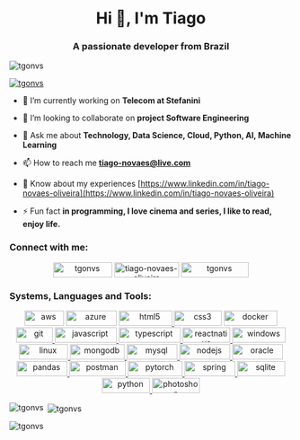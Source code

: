 <h1 align="center">Hi 👋, I'm Tiago</h1>
<h3 align="center">A passionate developer from Brazil</h3>

<p align="left"> <img src="https://komarev.com/ghpvc/?username=tgonvs&label=Profile%20views&color=0e75b6&style=flat" alt="tgonvs" /> </p>

<p align="left"> <a href="https://twitter.com/tgonvs" target="blank"><img src="https://img.shields.io/twitter/url?logo=Twitter&style=social&url=http%3A%2F%2Ftwitter.com%2Ftgonvs" alt="tgonvs" /></a> </p>

- 🔭 I’m currently working on **Telecom at Stefanini**

- 👯 I’m looking to collaborate on **project Software Engineering**

- 💬 Ask me about **Technology, Data Science, Cloud, Python, AI, Machine Learning**

- 📫 How to reach me **tiago-novaes@live.com**

- 📄 Know about my experiences [https://www.linkedin.com/in/tiago-novaes-oliveira](https://www.linkedin.com/in/tiago-novaes-oliveira)

- ⚡ Fun fact **in programming, I love cinema and series, I like to read, enjoy life.**

<h3 align="left">Connect with me:</h3>
<p align="center">
<a href="https://twitter.com/tgonvs" target="blank"><img align="center" src="https://img.shields.io/badge/Twitter-1DA1F2.svg?style=for-the-badge&logo=Twitter&logoColor=white" alt="tgonvs" height="27" width="105" /></a>
<a href="https://linkedin.com/in/tiago-novaes-oliveira" target="blank"><img align="center" src="https://img.shields.io/badge/LinkedIn-0A66C2.svg?style=for-the-badge&logo=LinkedIn&logoColor=white" alt="tiago-novaes-oliveira" height="27" width="115" /></a>
<a href="https://instagram.com/tgonvs" target="blank"><img align="center" src="https://img.shields.io/badge/Instagram-E4405F.svg?style=for-the-badge&logo=Instagram&logoColor=white" alt="tgonvs" height="27" width="120" /></a>
</p>

<h3 align="left">Systems, Languages and Tools:</h3>

<p align="center"> <a href="https://aws.amazon.com" target="_blank" rel="noreferrer"> <img src="https://img.shields.io/badge/AWS-232F3E.svg?style=for-the-badge&logo=Amazon-AWS&logoColor=white" alt="aws" height="27" width="70"/></a> <a href="https://azure.microsoft.com/en-in/" target="_blank" rel="noreferrer"> <img src="https://img.shields.io/badge/Azure-0078D4.svg?style=for-the-badge&logo=Microsoft-Azure&logoColor=white" alt="azure" height="27" width="90"/></a> <a href="https://www.w3.org/html/" target="_blank" rel="noreferrer"> <img src="https://img.shields.io/badge/HTML5-E34F26.svg?style=for-the-badge&logo=HTML5&logoColor=white" alt="html5" height="27" width="95"/> 
<a href="https://www.w3schools.com/css/" target="_blank" rel="noreferrer"> <img src="https://img.shields.io/badge/CSS3-1572B6.svg?style=for-the-badge&logo=CSS3&logoColor=white" alt="css3" height="27" width="85"/></a> 
<a href="https://www.docker.com/" target="_blank" rel="noreferrer"> <img src="https://img.shields.io/badge/Docker-2496ED.svg?style=for-the-badge&logo=Docker&logoColor=white" alt="docker" height="27" width="95"/> </a>
<a href="https://git-scm.com/" target="_blank" rel="noreferrer"> <img src="https://img.shields.io/badge/Git-F05032.svg?style=for-the-badge&logo=Git&logoColor=white" alt="git" height="27" width="65"/> </a>
<a href="https://developer.mozilla.org/en-US/docs/Web/JavaScript" target="_blank" rel="noreferrer"> <img src="https://img.shields.io/badge/JavaScript-F7DF1E.svg?style=for-the-badge&logo=JavaScript&logoColor=black" alt="javascript" height="27" width="110"/> </a>
<a href="https://www.typescriptlang.org/" target="_blank" rel="noreferrer"> <img src="https://img.shields.io/badge/TypeScript-3178C6.svg?style=for-the-badge&logo=TypeScript&logoColor=white" alt="typescript" height="27" width="110"/> </a>  
<a href="https://reactnative.dev/" target="_blank" rel="noreferrer"> <img src="https://img.shields.io/badge/React-61DAFB.svg?style=for-the-badge&logo=React&logoColor=black" alt="reactnative" height="27" width="85"/> </a>
<a href="www.microsoft.com/" taget="_blank" rel="noreferrer"> <img src="https://img.shields.io/badge/Windows-0078D6.svg?style=for-the-badge&logo=Windows&logoColor=white" alt="windows" height="27" width="95" /> </a>
<a href="https://www.linux.org/" target="_blank" rel="noreferrer"> <img src="https://img.shields.io/badge/Linux-FCC624.svg?style=for-the-badge&logo=Linux&logoColor=black" alt="linux" height="27" width="87"/> </a> 
<a href="https://www.mongodb.com/" target="_blank" rel="noreferrer"> <img src="https://img.shields.io/badge/MongoDB-47A248.svg?style=for-the-badge&logo=MongoDB&logoColor=white" alt="mongodb" height="27" width="97"/> </a> 
<a href="https://www.mysql.com/" target="_blank" rel="noreferrer"> <img src="https://img.shields.io/badge/MySQL-4479A1.svg?style=for-the-badge&logo=MySQL&logoColor=white" alt="mysql" height="27" width="90"/> </a> 
<a href="https://nodejs.org" target="_blank" rel="noreferrer"> <img src="https://img.shields.io/badge/Node.js-339933.svg?style=for-the-badge&logo=nodedotjs&logoColor=white" alt="nodejs" height="27" width="90"/> </a> 
<a href="https://www.oracle.com/" target="_blank" rel="noreferrer"> <img src="https://img.shields.io/badge/Oracle-F80000.svg?style=for-the-badge&logo=Oracle&logoColor=white" alt="oracle" height="27" width="90"/> </a> 
<a href="https://pandas.pydata.org/" target="_blank" rel="noreferrer"> <img src="https://img.shields.io/badge/pandas-150458.svg?style=for-the-badge&logo=pandas&logoColor=white" alt="pandas" height="27" width="90"/> </a>
<a href="https://postman.com" target="_blank" rel="noreferrer"> <img src="https://img.shields.io/badge/Postman-FF6C37.svg?style=for-the-badge&logo=Postman&logoColor=white" alt="postman" height="27" width="100"/> </a> 
<a href="https://pytorch.org/" target="_blank" rel="noreferrer"> <img src="https://img.shields.io/badge/PyTorch-EE4C2C.svg?style=for-the-badge&logo=PyTorch&logoColor=white" alt="pytorch" height="27" width="97"/> </a>
<a href="https://spring.io/" target="_blank" rel="noreferrer"> <img src="https://img.shields.io/badge/Spring-6DB33F.svg?style=for-the-badge&logo=Spring&logoColor=white" alt="spring" height="27" width="90"/> </a> 
<a href="https://www.sqlite.org/" target="_blank" rel="noreferrer"> <img src="https://img.shields.io/badge/SQLite-003B57.svg?style=for-the-badge&logo=SQLite&logoColor=white" alt="sqlite" height="27" width="85"/> </a>
<a href="https://www.python.org/" target="_blank" rel="noreferrer"> <img src="https://img.shields.io/badge/Python-3776AB.svg?style=for-the-badge&logo=Python&logoColor=white" alt="python" height="27" width="85"/> </a>
<a href="https://www.adobe.com" target="_blank" rel="noreferrer"> <img src="https://img.shields.io/badge/Adobe-FF0000.svg?style=for-the-badge&logo=Adobe&logoColor=white" alt="photoshop" height="27" width="85"/> </a> </p>

<p><img align="left" src="https://github-readme-stats.vercel.app/api/top-langs?username=tgonvs&show_icons=true&locale=en&layout=compact" alt="tgonvs" /></p>

<p>&nbsp;<img align="center" src="https://github-readme-stats.vercel.app/api?username=tgonvs&show_icons=true&locale=en" alt="tgonvs" /></p>

<p><img align="center" src="https://github-readme-streak-stats.herokuapp.com/?user=tgonvs&" alt="tgonvs" /></p>
